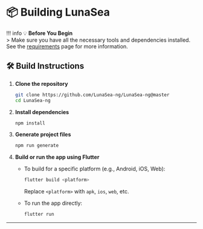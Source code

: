 # :package: Building LunaSea

!!! info
	💡 **Before You Begin**  
	> Make sure you have all the necessary tools and dependencies installed.  
	  See the [requirements](./requirements/requirements.md) page for more information.

## :hammer_and_wrench: Build Instructions

1. **Clone the repository**
    ```bash
    git clone https://github.com/LunaSea-ng/LunaSea-ng@master
    cd LunaSea-ng
    ```

2. **Install dependencies**
    ```bash
    npm install
    ```

3. **Generate project files**
    ```bash
    npm run generate
    ```

4. **Build or run the app using Flutter**
    - To build for a specific platform (e.g., Android, iOS, Web):
        ```bash
        flutter build <platform>
        ```
        Replace `<platform>` with `apk`, `ios`, `web`, etc.

    - To run the app directly:
        ```bash
        flutter run
        ```
---
